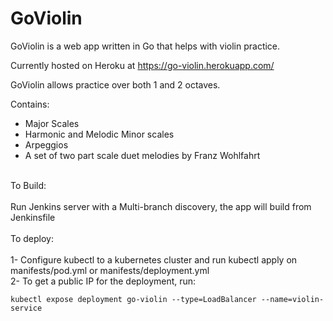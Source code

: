 # GoViolin

GoViolin is a web app written in Go that helps with violin practice.

Currently hosted on Heroku at https://go-violin.herokuapp.com/

GoViolin allows practice over both 1 and 2 octaves.

Contains:
* Major Scales
* Harmonic and Melodic Minor scales
* Arpeggios
* A set of two part scale duet melodies by Franz Wohlfahrt


<br />
To Build: <br />
<br />
Run Jenkins server with a Multi-branch discovery, the app will build from Jenkinsfile

<br />
<br />
To deploy: <br />
<br />
1- Configure kubectl to a kubernetes cluster and run kubectl apply on manifests/pod.yml or manifests/deployment.yml 
<br />
2- To get a public IP for the deployment, run:

```
kubectl expose deployment go-violin --type=LoadBalancer --name=violin-service
```

